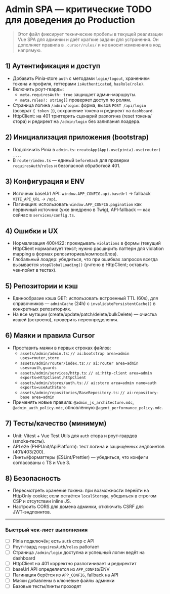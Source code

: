 # Admin SPA — критические TODO для доведения до Production

> Этот файл фиксирует технические пробелы в текущей реализации Vue SPA для админки и даёт краткие задачи для устранения. Он дополняет правила в `.cursor/rules/` и не вносит изменения в код напрямую.

## 1) Аутентификация и доступ
- Добавить Pinia‑store `auth` с методами `login/logout`, хранением токена и профиля, геттерами `isAuthenticated`, `hasRole(role)`.
- Включить роут‑гварды:
  - `meta.requiresAuth: true` защищает админ‑маршруты.
  - `meta.roles?: string[]` проверяет доступ по ролям.
- Страница логина `/admin/login`: форма, вызов `POST /api/login` (возврат `{ token }`), сохранение токена и редирект на `dashboard`.
- HttpClient: на 401 триггерить сценарий разлогина (reset токена/стора) и редирект на `/admin/login` без залипания лоадера.

## 2) Инициализация приложения (bootstrap)
- Подключить Pinia в `admin.ts`: `createApp(App).use(pinia).use(router) ...`.
- В `router/index.ts` — единый `beforeEach` для проверки `requiresAuth`/`roles` и безопасной обработкой 401.

## 3) Конфигурация и ENV
- Источник baseUrl API: `window.APP_CONFIG.api.baseUrl` → fallback `VITE_API_URL` → `/api`.
- Пагинация: использовать `window.APP_CONFIG.pagination` как первичный источник (уже внедрено в Twig), API‑fallback — как сейчас в `services/config.ts`.

## 4) Ошибки и UX
- Нормализация 400/422: прокидывать `violations` в формы (текущий HttpClient нормализует текст; нужно расширить паттерн для violation mapping в формах репозиториев/компосаблов).
- Глобальный лоадер: убедиться, что при ошибках запросов всегда вызывается `stopGlobalLoading()` (учтено в HttpClient; оставить чек‑пойнт в тестах).

## 5) Репозитории и кэш
- Единообразие кэша GET: использовать встроенный TTL (60s), для справочников — `adminCache` (24h) с `invalidatePersistentCache()` в конкретных репозиториях.
- На все мутации (create/update/patch/delete/bulkDelete) — очистка кэшей (встроено), проверить переопределения.

## 6) Маяки и правила Cursor
- Проставить маяки в первых строках файлов:
  - `assets/admin/admin.ts`: `// ai:bootstrap area=admin uses=router,store`
  - `assets/admin/router/index.ts`: `// ai:router area=admin uses=auth,guards`
  - `assets/admin/services/http.ts`: `// ai:http-client area=admin exports=HttpClient,httpClient`
  - `assets/admin/stores/auth.ts`: `// ai:store area=admin name=auth exports=useAuthStore`
  - `assets/admin/repositories/BaseRepository.ts`: `// ai:repository-base area=admin`
- Применять новые правила: `@admin_js_architecture.mdc`, `@admin_auth_policy.mdc`, обновлённую `@agent_performance_policy.mdc`.

## 7) Тесты/качество (минимум)
- Unit: Vitest + Vue Test Utils для `auth` стора и роут‑гвардов (smoke‑тесты).
- API e2e (PHPUnit/ApiPlatform): тест логина и защищённых эндпоинтов (401/403/200).
- Линты/форматтеры (ESLint/Prettier) — убедиться, что конфиги согласованы с TS и Vue 3.

## 8) Безопасность
- Пересмотреть хранение токена: при возможности перейти на HttpOnly cookie; если остаётся `localStorage`, убедиться в строгом CSP и отсутствии inline JS.
- Настроить CORS для домена админки, отключить CSRF для JWT‑эндпоинтов.

---

### Быстрый чек‑лист выполнения
- [ ] Pinia подключён; есть `auth` стор с API
- [ ] Роут‑гвард `requiresAuth`/`roles` работает
- [ ] Страница `/admin/login` доступна и успешный логин ведёт на dashboard
- [ ] HttpClient на 401 корректно разлогинивает и редиректит
- [ ] baseUrl API определяется из `APP_CONFIG`/ENV
- [ ] Пагинация берётся из `APP_CONFIG`, fallback на API
- [ ] Маяки добавлены в ключевые файлы админки
- [ ] Базовые тесты/линты проходят
